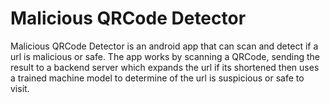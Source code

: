 # Malicious QRCode Detector
Malicious QRCode Detector is an android app that can scan and detect if a url is malicious or safe. 
The app works by scanning  a QRCode, sending the result to a backend server which expands the url if its shortened then uses a trained machine model to determine of the url is suspicious or safe to visit.